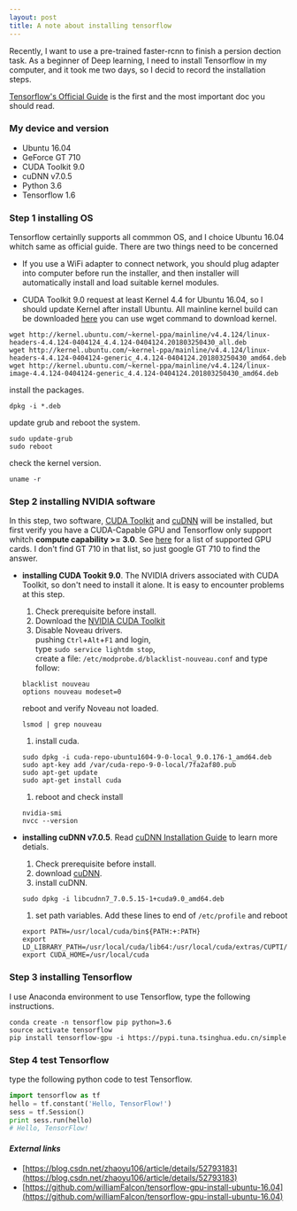 ```yaml
---
layout: post
title: A note about installing tensorflow
---
```


Recently, I want to use a pre-trained faster-rcnn to finish a persion dection task. As a beginner of Deep learning, I need to install Tensorflow in my computer, and it took me two days, so I decid to record the installation steps.

[Tensorflow's Official Guide](https://www.tensorflow.org/install/) is the first and the most important doc you should read.

### My device and version
* Ubuntu 16.04
* GeForce GT 710
* CUDA Toolkit 9.0
* cuDNN v7.0.5
* Python 3.6
* Tensorflow 1.6

### Step 1 installing OS

Tensorflow certainlly supports all commmon OS, and I choice Ubuntu 16.04 whitch same as official guide. There are two things need to be concerned

* If you use a WiFi adapter to connect network, you should plug adapter into computer before run the installer, and then installer will automatically install and load suitable kernel modules.

* CUDA Toolkit 9.0 request at least Kernel 4.4 for Ubuntu 16.04, so I should update Kernel after install Ubuntu. All mainline kernel build can be downloaded [here](http://kernel.ubuntu.com/~kernel-ppa/mainline/) you can use wget command to download kernel.
```Shell
wget http://kernel.ubuntu.com/~kernel-ppa/mainline/v4.4.124/linux-headers-4.4.124-0404124_4.4.124-0404124.201803250430_all.deb
wget http://kernel.ubuntu.com/~kernel-ppa/mainline/v4.4.124/linux-headers-4.4.124-0404124-generic_4.4.124-0404124.201803250430_amd64.deb
wget http://kernel.ubuntu.com/~kernel-ppa/mainline/v4.4.124/linux-image-4.4.124-0404124-generic_4.4.124-0404124.201803250430_amd64.deb
```
install the packages.
```Shell
dpkg -i *.deb
```
update grub and reboot the system.
```Shell
sudo update-grub
sudo reboot
```
check the kernel version.
```Shell
uname -r
```

### Step 2 installing NVIDIA software

In this step, two software, [CUDA Toolkit](http://docs.nvidia.com/cuda/) and [cuDNN](https://developer.nvidia.com/cudnn) will be installed, but first verify you have a CUDA-Capable GPU and Tensorflow only support whitch **compute capability >= 3.0**. See [here](https://developer.nvidia.com/cuda-gpus) for a list of supported GPU cards. I don't find GT 710 in that list, so just google GT 710 to find the answer.

* **installing CUDA Tookit 9.0**. The NVIDIA drivers associated with CUDA Toolkit, so don't need to install it alone. It is easy to encounter problems at this step.
    1. Check prerequisite before install.
    1. Download the [NVIDIA CUDA Toolkit](http://developer.nvidia.com/cuda-downloads)
    1. Disable Noveau drivers.<br>
    pushing `Ctrl`+`Alt`+`F1` and login,<br>
    type `sudo service lightdm stop`,<br>
    create a file: `/etc/modprobe.d/blacklist-nouveau.conf` and type follow:
    ```Shell
    blacklist nouveau
    options nouveau modeset=0
    ```
    reboot and verify Noveau not loaded.
    ```Shell
    lsmod | grep nouveau
    ```
    1. install cuda.
    ```Shell
    sudo dpkg -i cuda-repo-ubuntu1604-9-0-local_9.0.176-1_amd64.deb
    sudo apt-key add /var/cuda-repo-9-0-local/7fa2af80.pub
    sudo apt-get update
    sudo apt-get install cuda
    ```
    1. reboot and check install
    ```Shell
    nvidia-smi
    nvcc --version
    ```

* **installing cuDNN v7.0.5**. Read [cuDNN Installation Guide](http://docs.nvidia.com/deeplearning/sdk/cudnn-install/index.html) to learn more detials.
    1. Check prerequisite before install.
    1. download [cuDNN](https://developer.nvidia.com/cudnn).
    1. install cuDNN.
    ```Shell
    sudo dpkg -i libcudnn7_7.0.5.15-1+cuda9.0_amd64.deb
    ```
    1. set path variables. Add these lines to end of `/etc/profile` and reboot
    ```Shell
    export PATH=/usr/local/cuda/bin${PATH:+:PATH}
    export LD_LIBRARY_PATH=/usr/local/cuda/lib64:/usr/local/cuda/extras/CUPTI/lib64
    export CUDA_HOME=/usr/local/cuda
    ```

### Step 3 installing Tensorflow

I use Anaconda environment to use Tensorflow, type the following instructions.
```Shell
conda create -n tensorflow pip python=3.6
source activate tensorflow
pip install tensorflow-gpu -i https://pypi.tuna.tsinghua.edu.cn/simple
```

### Step 4 test Tensorflow

type the following python code to test Tensorflow.
```Python
import tensorflow as tf
hello = tf.constant('Hello, TensorFlow!')
sess = tf.Session()
print sess.run(hello)
# Hello, TensorFlow!
```

#### *External links*
* [https://blog.csdn.net/zhaoyu106/article/details/52793183](https://blog.csdn.net/zhaoyu106/article/details/52793183)
* [https://github.com/williamFalcon/tensorflow-gpu-install-ubuntu-16.04](https://github.com/williamFalcon/tensorflow-gpu-install-ubuntu-16.04)

<br>